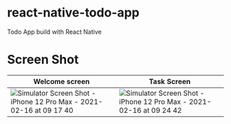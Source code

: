 # react-native-todo-app

Todo App build with React Native

# Screen Shot

| Welcome screen                                                                                                                                                               | Task Screen                                                                                                                                                                  |
| ---------------------------------------------------------------------------------------------------------------------------------------------------------------------------- | ---------------------------------------------------------------------------------------------------------------------------------------------------------------------------- |
| ![Simulator Screen Shot - iPhone 12 Pro Max - 2021-02-16 at 09 17 40](https://user-images.githubusercontent.com/74854574/108004070-1227a680-7038-11eb-8f8b-3717488669d7.png) | ![Simulator Screen Shot - iPhone 12 Pro Max - 2021-02-16 at 09 24 42](https://user-images.githubusercontent.com/74854574/108004308-dc36f200-7038-11eb-9920-b611fba122a6.png) |
